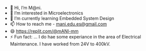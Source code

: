 - 👋 Hi, I’m M@ni.
- 👀 I’m interested in Microelectronics
- 🌱 I’m currently learning Embedded System Design
- 📫 How to reach me - mani.edu.es@gmail.com
- 😄 https://replit.com/@mANI-mm
- ⚡ Fun fact: ... I do hae some experiance in the area of Electrical Maintenance.
  I have worked from 24V to 400kV.

<!---
maANI-mm/maANI-mm is a ✨ special ✨ repository because its `README.md` (this file) appears on your GitHub profile.
You can click the Preview link to take a look at your changes.
--->
